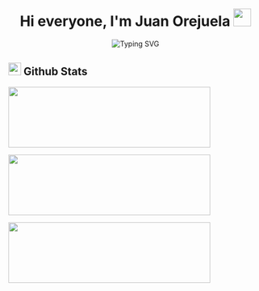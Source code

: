 <h1 align="center">Hi everyone, I'm Juan Orejuela <img src="https://media.giphy.com/media/hvRJCLFzcasrR4ia7z/giphy.gif" width="35"></h1>

<div align="center">
  
![Typing SVG](https://readme-typing-svg.herokuapp.com?font=ROBOT&size=25&color=39FF14&background=000000&center=true&vCenter=true&width=490&lines=%3E+Welcome+to+my+GitHub+profile...!)

</div>

## <img src="https://media.giphy.com/media/iY8CRBdQXODJSCERIr/giphy.gif" width="25"> <b>Github Stats</b>

<p><img width="400" height="120" src="https://github-readme-stats.vercel.app/api?username=Jaycom17&theme=tokyonight&show_icons=true/460/300"></p>

<p><img width="400" height="120"  src="https://github-readme-stats.vercel.app/api/top-langs?username=Jaycom17&show_icons=true&locale=en&layout=compact&theme=tokyonight"/460/300"></p>

<p><img width="400" height="120"  src="https://github-readme-streak-stats.herokuapp.com/?user=Jaycom17&theme=tokyonight&&fire=FF801F&currStreakNum=FFBE69&currStreakLabel=FFBE69"/460/300"></p>

